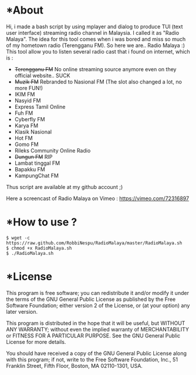 *About
======
Hi, i made a bash script by using mplayer and dialog to produce TUI (text user interface) streaming radio channel in Malaysia. I called it as "Radio Malaya". The idea for this tool comes when i was bored and miss so much of my hometown radio (Terengganu FM). So here we are.. Radio Malaya :)
This tool allow you to listen several radio cast that i found on internet, which is :

- ~~Terengganu FM~~ No online streaming source anymore even on they official website.. SUCK
- ~~Muzik FM~~ Rebranded to Nasional FM (The slot also changed a lot, no more FUN!)
- IKIM FM
- Nasyid FM
- Express Tamil Online
- Fuh FM
- Cyberfly FM
- Karya FM
- Klasik Nasional
- Hot FM
- Gomo FM
- Rileks Community Online Radio 
- ~~Dungun FM~~ RIP
- Lambat tinggal FM
- Bapakku FM
- KampungChat FM

Thus script are available at my github account ;)

Here a screencast of Radio Malaya on Vimeo : https://vimeo.com/72316897

*How to use ?
===========
```
$ wget -c https://raw.github.com/RobbiNespu/RadioMalaya/master/RadioMalaya.sh
$ chmod +x RadioMalaya.sh
$ ./RadioMalaya.sh
```
*License
========
This program is free software; you can redistribute it and/or modify
it under the terms of the GNU General Public License as published by
the Free Software Foundation; either version 2 of the License, or
(at your option) any later version.
  
This program is distributed in the hope that it will be useful,
but WITHOUT ANY WARRANTY; without even the implied warranty of
MERCHANTABILITY or FITNESS FOR A PARTICULAR PURPOSE.  See the
GNU General Public License for more details.
  
You should have received a copy of the GNU General Public License
along with this program; if not, write to the Free Software
Foundation, Inc., 51 Franklin Street, Fifth Floor, Boston,
MA 02110-1301, USA.

